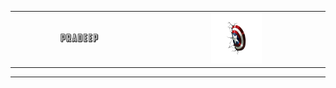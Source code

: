 <div align="center">
<table cellpadding="0" cellspacing="0">
<tr>
<td align="center">
<img src="./assets/images/fontbolt (5).png" alt="Pradeep" width="30%"/>
</td>
<td align="center">
<img src="./assets/images/pngwing.com (6).png" alt="Right" width="30%"/>
</td>
</tr>
</table>
</div>

--- 